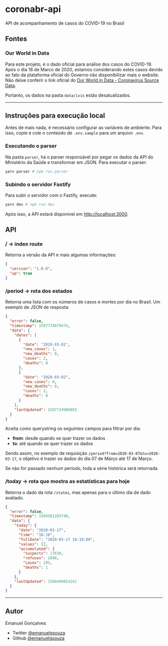 # coronabr-api

API de acompanhamento de casos do COVID-19 no Brasil

## Fontes

### Our World in Data

Para este projeto, é o dado oficial para análise dos casos do COVID-19. Após o dia 18 de Marco de 2020, estamos considerando estes casos devido ao fato da plataforma oficial do Governo não disponibilizar mais o website. Não deixe conferir o link oficial do [Our World in Data - Coronavirus Source Data](https://ourworldindata.org/coronavirus-source-data).

Portanto, os dados na pasta `data/ivis` estão desatualizados.

---

## Instruções para execução local

Antes de mais nada, é necessário configurar as variáveis de ambiente. Para isso, copie e cole o conteúdo de `.env.sample` para um arquivo `.env`.

### Executando o parser

Na pasta `parser`, há o parser responsável por pegar os dados da API do Ministério da Saúde e transformar em JSON. Para executar o parser:

```sh
yarn parser # npm run parser
```

### Subindo o servidor Fastify

Para subir o servidor com o Fastify, execute:

```sh
yarn dev # npm run dev
```

Após isso, a API estará disponível em [http://localhost:3000](http://localhost:3000).

## API

### / -> index route

Retorna a versão da API e mais algumas informações:

```json
{
  "version": "1.0.0",
  "up": true
}
```

### /period -> rota dos estados

Retorna uma lista com os números de casos e mortes por dia no Brasil. Um exemplo de JSON de resposta:

```json
{
  "error": false,
  "timestamp": 1587774879474,
  "data": {
    "dates": [
      {
        "date": "2020-03-01",
        "new_cases": 1,
        "new_deaths": 0,
        "cases": 2,
        "deaths": 0
      },
      {
        "date": "2020-03-02",
        "new_cases": 0,
        "new_deaths": 0,
        "cases": 2,
        "deaths": 0
      }
    ],
    "lastUpdated": 1587724986055
  }
}
```

Aceita como querystring os seguintes campos para filtrar por dia:

- **from**: desde quando se quer trazer os dados
- **to**: até quando se quer trazer os dados

Sendo assim, no exemplo de requisição `/period?from=2020-03-07&to=2020-03-17`, o objetivo é trazer os dados do dia 07 de Março até 17 de Março.

Se não for passado nenhum período, toda a série histórica será retornada

### /today -> rota que mostra as estatísticas para hoje

Retorna o dado da rota `/states`, mas apenas para o último dia de dado avaliado.

```json
{
  "error": false,
  "timestamp": 1584501283740,
  "data": {
    "today": {
      "date": "2020-03-17",
      "time": "18:10",
      "fullDate": "2020-03-17 18:10:00",
      "values": [],
      "accumulated": {
        "suspects": 17638,
        "refuses": 1890,
        "cases": 291,
        "deaths": 1
      }
    },
    "lastUpdated": 1584499854241
  }
}
```

---

## Autor

Emanuel Gonçalves

- Twitter [@emanuelgsouza](https://twitter.com/emanuelgsouza)
- Github [@emanuelgsouza](https://github.com/emanuelgsouza)
